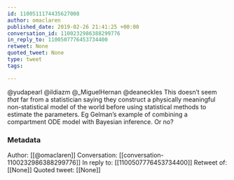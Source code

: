 ```yaml
---
id: 1100511174435627008
author: omaclaren
published_date: 2019-02-26 21:41:25 +00:00
conversation_id: 1100232986388299776
in_reply_to: 1100507776453734400
retweet: None
quoted_tweet: None
type: tweet
tags:

---
```


@yudapearl @ildiazm @_MiguelHernan @deaneckles This doesn’t seem *that* far from a statistician saying they construct a physically meaningful non-statistical model of the world before using statistical methods to estimate the parameters. Eg Gelman’s example of combining a compartment ODE model with Bayesian inference. Or no?

### Metadata

Author: [[@omaclaren]]
Conversation: [[conversation-1100232986388299776]]
In reply to: [[1100507776453734400]]
Retweet of: [[None]]
Quoted tweet: [[None]]
